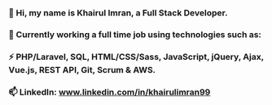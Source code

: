 ### 👋 Hi, my name is Khairul Imran, a Full Stack Developer.
### 🔭 Currently working a full time job using technologies such as:
### ⚡ PHP/Laravel, SQL, HTML/CSS/Sass, JavaScript, jQuery, Ajax, Vue.js, REST API, Git, Scrum & AWS.
### 📫 LinkedIn: www.linkedin.com/in/khairulimran99

<!--
**kaiimran/kaiimran** is a ✨ _special_ ✨ repository because its `README.md` (this file) appears on your GitHub profile.

Here are some ideas to get you started:

- 🔭 I’m currently working on ...
- 🌱 I’m currently learning ...
- 👯 I’m looking to collaborate on ...
- 🤔 I’m looking for help with ...
- 💬 Ask me about ...
- 📫 How to reach me: ...
- 😄 Pronouns: ...
- ⚡ Fun fact: ...
-->
